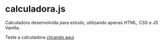 # calculadora.js
Calculadora desenvolvida para estudo, utilizando apenas HTML, CSS e JS Vanilla.

Teste a calculadora [clicando aqui](https://www.google.com "Calculadora.js")
